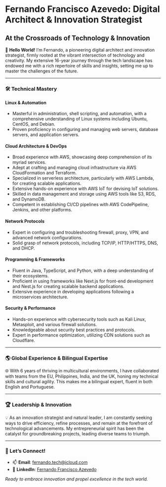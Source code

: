 # Fernando Francisco Azevedo: Digital Architect & Innovation Strategist

## At the Crossroads of Technology & Innovation

🚀 **Hello World!** I’m Fernando, a pioneering digital architect and innovation strategist, firmly rooted at the vibrant intersection of technology and creativity. My extensive 16-year journey through the tech landscape has endowed me with a rich repertoire of skills and insights, setting me up to master the challenges of the future.

---

### 🛠 Technical Mastery

#### **Linux & Automation**
- Masterful in administration, shell scripting, and automation, with a comprehensive understanding of Linux systems including Ubuntu, CentOS, and Debian.
- Proven proficiency in configuring and managing web servers, database servers, and application servers.

#### **Cloud Architecture & DevOps**
- Broad experience with AWS, showcasing deep comprehension of its myriad services.
- Adept at crafting and managing cloud infrastructure via AWS CloudFormation and Terraform.
- Specialized in serverless architecture, particularly with AWS Lambda, for creating scalable applications.
- Extensive hands-on experience with AWS IoT for devising IoT solutions.
- Skilled in data management and storage using AWS tools like S3, RDS, and DynamoDB.
- Competent in establishing CI/CD pipelines with AWS CodePipeline, Jenkins, and other platforms.

#### **Network Protocols**
- Expert in configuring and troubleshooting firewall, proxy, VPN, and advanced network configurations.
- Solid grasp of network protocols, including TCP/IP, HTTP/HTTPS, DNS, and DHCP.

#### **Programming & Frameworks**
- Fluent in Java, TypeScript, and Python, with a deep understanding of their ecosystems.
- Proficient in using frameworks like Next.js for front-end development and Nest.js for creating scalable backend applications.
- Extensive experience in developing applications following a microservices architecture.

#### **Security & Performance**
- Hands-on experience with cybersecurity tools such as Kali Linux, Metasploit, and various firewall solutions.
- Knowledgeable about security best practices and protocols.
- Expert in performance optimization, utilizing CDN solutions such as Cloudflare.

---

### 🌎 Global Experience & Bilingual Expertise

🌐 With 6 years of thriving in multicultural environments, I have collaborated with teams from the EU, Philippines, India, and the UK, honing my technical skills and cultural agility. This makes me a bilingual expert, fluent in both English and Portuguese.

---

### 🏆 Leadership & Innovation

💡 As an innovation strategist and natural leader, I am constantly seeking ways to drive efficiency, refine processes, and remain at the forefront of technological advancements. My entrepreneurial spirit has been the catalyst for groundbreaking projects, leading diverse teams to triumph.

---

### 📣 Let’s Connect!

- 📫 **Email**: [fernando.tech@icloud.com](mailto:fernando.tech@icloud.com)
- 📱 **LinkedIn**: [Fernando Francisco Azevedo](https://www.linkedin.com/in/fernando-francisco-azevedo/)

_Ready to embrace innovation and propel excellence in the tech world._
